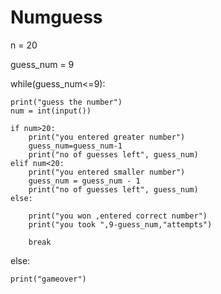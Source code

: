 # Numguess
n = 20

guess_num = 9

while(guess_num<=9):

    print("guess the number")
    num = int(input())

    if num>20:
        print("you entered greater number")
        guess_num=guess_num-1
        print("no of guesses left", guess_num)
    elif num<20:
        print("you entered smaller number")
        guess_num = guess_num - 1
        print("no of guesses left", guess_num)
    else:

        print("you won ,entered correct number")
        print("you took ",9-guess_num,"attempts")

        break

else:

    print("gameover")

